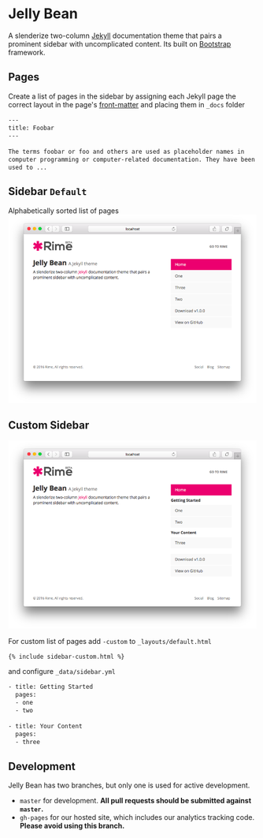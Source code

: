# Jelly Bean
A slenderize two-column [Jekyll](http://jekyllrb.com) documentation theme that pairs a prominent sidebar with uncomplicated content. Its built on [Bootstrap](http://getbootstrap.com/) framework.

## Pages
Create a list of pages in the sidebar by assigning each Jekyll page the correct layout in the page's [front-matter](http://jekyllrb.com/docs/frontmatter/) and placing them in `_docs` folder
```
---
title: Foobar
---

The terms foobar or foo and others are used as placeholder names in computer programming or computer-related documentation. They have been used to ...
```

## Sidebar `Default`
Alphabetically sorted list of pages
![](./images/Screenshot%202016-04-21%2019.08.08.png?raw=true)

## Custom Sidebar
![](./images/Screenshot%202016-04-21%2019.08.48.png?raw=true)

For custom list of pages add `-custom` to `_layouts/default.html`
```
{% include sidebar-custom.html %}
```

and configure `_data/sidebar.yml`
```
- title: Getting Started
  pages:
  - one
  - two

- title: Your Content
  pages:
  - three
```

## Development

Jelly Bean has two branches, but only one is used for active development.

- `master` for development.  **All pull requests should be submitted against `master`.**
- `gh-pages` for our hosted site, which includes our analytics tracking code. **Please avoid using this branch.**
